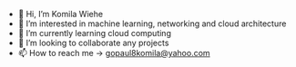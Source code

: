 - 👋 Hi, I’m Komila Wiehe
- 👀 I’m interested in machine learning, networking and cloud architecture
- 🌱 I’m currently learning cloud computing
- 💞️ I’m looking to collaborate any projects 
- 📫 How to reach me -> gopaul8komila@yahoo.com

<!---
Komila-Wiehe/Komila-Wiehe is a ✨ special ✨ repository because its `README.md` (this file) appears on your GitHub profile.
You can click the Preview link to take a look at your changes.
--->
